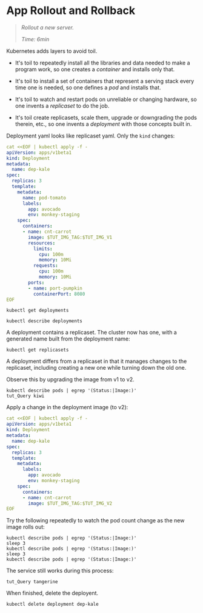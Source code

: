# App Rollout and Rollback

> _Rollout a new server._
>
> _Time: 6min_


[Deployment]: https://kubernetes.io/docs/concepts/workloads/controllers/deployment
[ServiceSpec]: https://kubernetes.io/docs/api-reference/v1.7/#service-v1-core


Kubernetes adds layers to avoid toil.

* It's toil to repeatedly install all the libraries
  and data needed to make a program work, so one creates a
  _container_ and installs only that.

* It's toil to install a set of containers that
  represent a serving stack every time one is needed,
  so one defines a _pod_ and installs that.

* It's toil to watch and restart pods on unreliable or
  changing hardware, so one invents a _replicaset_ to
  do the job.

* It's toil create replicasets, scale them, upgrade or
  downgrading the pods therein, etc., so one invents a
  _deployment_ with those concepts built in.

Deployment yaml looks like replicaset yaml.
Only the `kind` changes:

<!-- @createDeployment @test -->
```yaml
cat <<EOF | kubectl apply -f -
apiVersion: apps/v1beta1
kind: Deployment
metadata:
  name: dep-kale
spec:
  replicas: 3
  template:
    metadata:
      name: pod-tomato
      labels:
        app: avocado
        env: monkey-staging
    spec:
      containers:
      - name: cnt-carrot
        image: $TUT_IMG_TAG:$TUT_IMG_V1
        resources:
          limits:
            cpu: 100m
            memory: 10Mi
          requests:
            cpu: 100m
            memory: 10Mi
        ports:
        - name: port-pumpkin
          containerPort: 8080
EOF
```

<!-- @getDeployments @test -->
```
kubectl get deployments
```

<!-- @descDeployments @test -->
```
kubectl describe deployments
```

A deployment contains a replicaset. The cluster now has
one, with a generated name built from the deployment
name:

<!-- @getReplicaSets @test -->
```
kubectl get replicasets
```

A deployment differs from a replicaset in that it
manages changes to the replicaset, including creating a
new one while turning down the old one.

Observe this by upgrading the image from v1 to v2.

<!-- @checkVersion @test -->
```
kubectl describe pods | egrep '(Status:|Image:)'
tut_Query kiwi
```

Apply a change in the deployment image (to v2):

<!-- @applyUpgrade @test -->
```yaml
cat <<EOF | kubectl apply -f -
apiVersion: apps/v1beta1
kind: Deployment
metadata:
  name: dep-kale
spec:
  replicas: 3
  template:
    metadata:
      labels:
        app: avocado
        env: monkey-staging
    spec:
      containers:
      - name: cnt-carrot
        image: $TUT_IMG_TAG:$TUT_IMG_V2
EOF
```

Try the following repeatedly to watch the pod count
change as the new image rolls out:

<!-- @checkAgain @test -->
```
kubectl describe pods | egrep '(Status:|Image:)'
sleep 3
kubectl describe pods | egrep '(Status:|Image:)'
sleep 3
kubectl describe pods | egrep '(Status:|Image:)'
```

The service still works during this process:
<!-- @queryService @test -->
```
tut_Query tangerine
```

When finished, delete the deployent.
<!-- @deleteDeployment @test -->
```
kubectl delete deployment dep-kale
```
